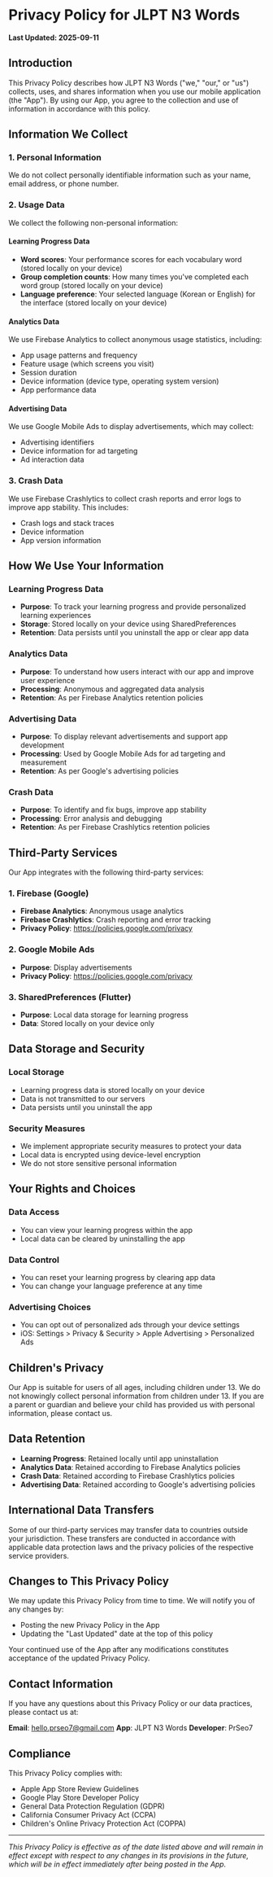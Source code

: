 # Privacy Policy for JLPT N3 Words

**Last Updated: 2025-09-11**

## Introduction

This Privacy Policy describes how JLPT N3 Words ("we," "our," or "us") collects, uses, and shares information when you use our mobile application (the "App"). By using our App, you agree to the collection and use of information in accordance with this policy.

## Information We Collect

### 1. Personal Information
We do not collect personally identifiable information such as your name, email address, or phone number.

### 2. Usage Data
We collect the following non-personal information:

#### Learning Progress Data
- **Word scores**: Your performance scores for each vocabulary word (stored locally on your device)
- **Group completion counts**: How many times you've completed each word group (stored locally on your device)
- **Language preference**: Your selected language (Korean or English) for the interface (stored locally on your device)

#### Analytics Data
We use Firebase Analytics to collect anonymous usage statistics, including:
- App usage patterns and frequency
- Feature usage (which screens you visit)
- Session duration
- Device information (device type, operating system version)
- App performance data

#### Advertising Data
We use Google Mobile Ads to display advertisements, which may collect:
- Advertising identifiers
- Device information for ad targeting
- Ad interaction data

### 3. Crash Data
We use Firebase Crashlytics to collect crash reports and error logs to improve app stability. This includes:
- Crash logs and stack traces
- Device information
- App version information

## How We Use Your Information

### Learning Progress Data
- **Purpose**: To track your learning progress and provide personalized learning experiences
- **Storage**: Stored locally on your device using SharedPreferences
- **Retention**: Data persists until you uninstall the app or clear app data

### Analytics Data
- **Purpose**: To understand how users interact with our app and improve user experience
- **Processing**: Anonymous and aggregated data analysis
- **Retention**: As per Firebase Analytics retention policies

### Advertising Data
- **Purpose**: To display relevant advertisements and support app development
- **Processing**: Used by Google Mobile Ads for ad targeting and measurement
- **Retention**: As per Google's advertising policies

### Crash Data
- **Purpose**: To identify and fix bugs, improve app stability
- **Processing**: Error analysis and debugging
- **Retention**: As per Firebase Crashlytics retention policies

## Third-Party Services

Our App integrates with the following third-party services:

### 1. Firebase (Google)
- **Firebase Analytics**: Anonymous usage analytics
- **Firebase Crashlytics**: Crash reporting and error tracking
- **Privacy Policy**: https://policies.google.com/privacy

### 2. Google Mobile Ads
- **Purpose**: Display advertisements
- **Privacy Policy**: https://policies.google.com/privacy

### 3. SharedPreferences (Flutter)
- **Purpose**: Local data storage for learning progress
- **Data**: Stored locally on your device only

## Data Storage and Security

### Local Storage
- Learning progress data is stored locally on your device
- Data is not transmitted to our servers
- Data persists until you uninstall the app

### Security Measures
- We implement appropriate security measures to protect your data
- Local data is encrypted using device-level encryption
- We do not store sensitive personal information

## Your Rights and Choices

### Data Access
- You can view your learning progress within the app
- Local data can be cleared by uninstalling the app

### Data Control
- You can reset your learning progress by clearing app data
- You can change your language preference at any time

### Advertising Choices
- You can opt out of personalized ads through your device settings
- iOS: Settings > Privacy & Security > Apple Advertising > Personalized Ads

## Children's Privacy

Our App is suitable for users of all ages, including children under 13. We do not knowingly collect personal information from children under 13. If you are a parent or guardian and believe your child has provided us with personal information, please contact us.

## Data Retention

- **Learning Progress**: Retained locally until app uninstallation
- **Analytics Data**: Retained according to Firebase Analytics policies
- **Crash Data**: Retained according to Firebase Crashlytics policies
- **Advertising Data**: Retained according to Google's advertising policies

## International Data Transfers

Some of our third-party services may transfer data to countries outside your jurisdiction. These transfers are conducted in accordance with applicable data protection laws and the privacy policies of the respective service providers.

## Changes to This Privacy Policy

We may update this Privacy Policy from time to time. We will notify you of any changes by:
- Posting the new Privacy Policy in the App
- Updating the "Last Updated" date at the top of this policy

Your continued use of the App after any modifications constitutes acceptance of the updated Privacy Policy.

## Contact Information

If you have any questions about this Privacy Policy or our data practices, please contact us at:

**Email**: hello.prseo7@gmail.com
**App**: JLPT N3 Words
**Developer**: PrSeo7

## Compliance

This Privacy Policy complies with:
- Apple App Store Review Guidelines
- Google Play Store Developer Policy
- General Data Protection Regulation (GDPR)
- California Consumer Privacy Act (CCPA)
- Children's Online Privacy Protection Act (COPPA)

---

*This Privacy Policy is effective as of the date listed above and will remain in effect except with respect to any changes in its provisions in the future, which will be in effect immediately after being posted in the App.*
